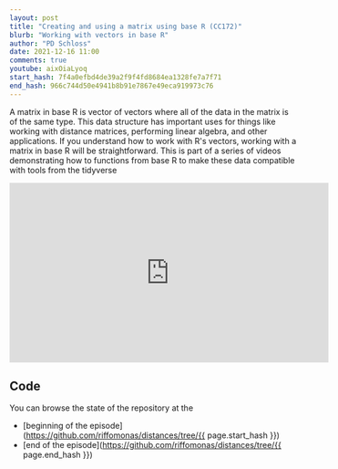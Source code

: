 ```yaml
---
layout: post
title: "Creating and using a matrix using base R (CC172)"
blurb: "Working with vectors in base R"
author: "PD Schloss"
date: 2021-12-16 11:00
comments: true
youtube: aixOiaLyoq
start_hash: 7f4a0efbd4de39a2f9f4fd8684ea1328fe7a7f71
end_hash: 966c744d50e4941b8b91e7867e49eca919973c76
---
```


A matrix in base R is vector of vectors where all of the data in the matrix is of the same type. This data structure has important uses for things like working with distance matrices, performing linear algebra, and other applications. If you understand how to work with R's vectors, working with a matrix in base R will be straightforward. This is part of a series of videos demonstrating how to functions from base R to make these data compatible with tools from the tidyverse


<iframe style="margin: 0 auto;display:block;" width="560" height="315" src="https://www.youtube.com/embed/{{ page.youtube }}" frameborder="0" allow="accelerometer; autoplay; encrypted-media; gyroscope; picture-in-picture" allowfullscreen></iframe>


## Code

You can browse the state of the repository at the
* [beginning of the episode](https://github.com/riffomonas/distances/tree/{{ page.start_hash }})
* [end of the episode](https://github.com/riffomonas/distances/tree/{{ page.end_hash }})
